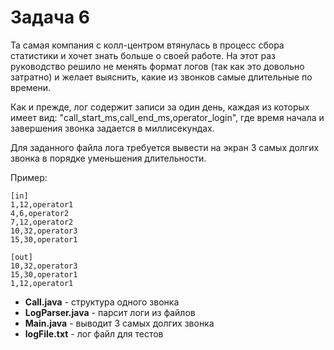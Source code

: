 # Задача 6

Та самая компания с колл-центром втянулась в процесс сбора статистики и хочет знать больше о своей работе. На этот раз руководство решило не менять формат логов (так как это довольно затратно) и желает выяснить, какие из звонков самые длительные по времени.

Как и прежде, лог содержит записи за один день, каждая из которых имеет вид: "call_start_ms,call_end_ms,operator_login", где время начала и завершения звонка задается в миллисекундах.

Для заданного файла лога требуется вывести на экран 3 самых долгих звонка в порядке уменьшения длительности.

Пример:
```
[in]
1,12,operator1
4,6,operator2
7,12,operator2
10,32,operator3
15,30,operator1

[out]
10,32,operator3
15,30,operator1
1,12,operator1
```

+ **Call.java** - структура одного звонка
+ **LogParser.java** - парсит логи из файлов
+ **Main.java** - выводит 3 самых долгих звонка
+ **logFile.txt** - лог файл для тестов